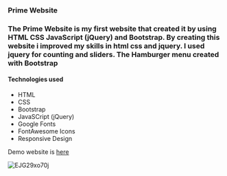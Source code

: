 ### Prime Website

### The Prime Website is my first website that created it by using HTML CSS JavaScript (jQuery) and Bootstrap. By creating this website i improved my skills in html css and jquery. I used jquery for counting and sliders. The Hamburger menu created with Bootstrap

#### Technologies used

- HTML
- CSS
- Bootstrap
- JavaSCript (jQuery)
- Google Fonts 
- FontAwesome Icons
- Responsive Design

Demo website is [here](https://buzurgmehr.github.io/PrimeWebsite/)

![EJG29xo70j](https://user-images.githubusercontent.com/55697884/154243322-644e12f5-ae3a-48e5-8dcb-53f20c2deb95.jpg)

